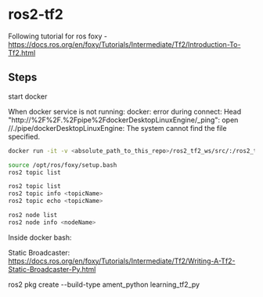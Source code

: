 # ros2-tf2


Following tutorial for ros foxy - 
https://docs.ros.org/en/foxy/Tutorials/Intermediate/Tf2/Introduction-To-Tf2.html


## Steps 

start docker 

When docker service is not running:
docker: error during connect: Head "http://%2F%2F.%2Fpipe%2FdockerDesktopLinuxEngine/_ping": open //./pipe/dockerDesktopLinuxEngine: The system cannot find the file specified. 

```bash
docker run -it -v <absolute_path_to_this_repo>/ros2_tf2_ws/src/:/ros2_tf2_ws/src/ --name ros2_tf2 ros:foxy
```

```bash
source /opt/ros/foxy/setup.bash
ros2 topic list
```

```bash
ros2 topic list
ros2 topic info <topicName>
ros2 topic echo <topicName>

ros2 node list
ros2 node info <nodeName>
```

Inside docker bash:


Static Broadcaster: https://docs.ros.org/en/foxy/Tutorials/Intermediate/Tf2/Writing-A-Tf2-Static-Broadcaster-Py.html

ros2 pkg create --build-type ament_python learning_tf2_py


